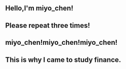 ## Hello,I'm miyo_chen!  


## Please repeat three times!  


## miyo_chen!miyo_chen!miyo_chen!


## This is why I came to study finance.  


